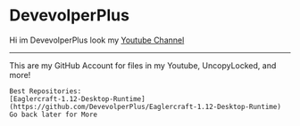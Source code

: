 # DevevolperPlus

Hi im DevevolperPlus look my [Youtube Channel](https://youtube.com/@devevolperplus)

---

This are my GitHub Account for files in my Youtube, UncopyLocked, and more!

```
Best Repositories:
[Eaglercraft-1.12-Desktop-Runtime](https://github.com/DevevolperPlus/Eaglercraft-1.12-Desktop-Runtime)
Go back later for More
```
